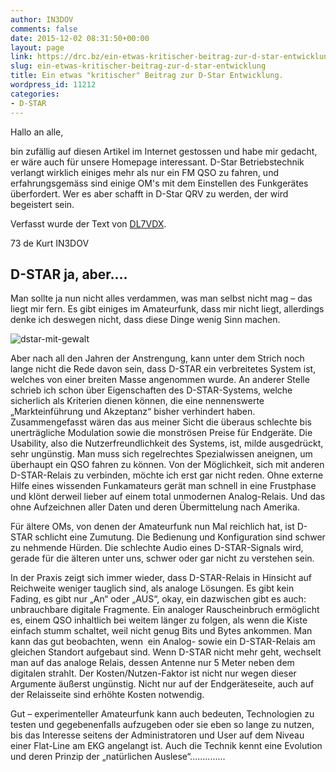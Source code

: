 ```yaml
---
author: IN3DOV
comments: false
date: 2015-12-02 08:31:50+00:00
layout: page
link: https://drc.bz/ein-etwas-kritischer-beitrag-zur-d-star-entwicklung/
slug: ein-etwas-kritischer-beitrag-zur-d-star-entwicklung
title: Ein etwas "kritischer" Beitrag zur D-Star Entwicklung.
wordpress_id: 11212
categories:
- D-STAR
---
```


Hallo an alle,


bin zufällig auf diesen Artikel im Internet gestossen und habe mir gedacht, er wäre auch für unsere Homepage interessant. D-Star Betriebstechnik verlangt wirklich einiges mehr als nur ein FM QSO zu fahren, und erfahrungsgemäss sind einige OM's mit dem Einstellen des Funkgerätes überfordert. Wer es aber schafft in D-Star QRV zu werden, der wird begeistert sein.

Verfasst wurde der Text von [DL7VDX](http://www.dl7vdx.com/rauschen-bald-dstar-linkstrecken-auf-kurzwelle/).

73 de Kurt IN3DOV




## D-STAR ja, aber….


Man sollte ja nun nicht alles verdammen, was man selbst nicht mag – das liegt mir fern. Es gibt einiges im Amateurfunk, dass mir nicht liegt, allerdings denke ich deswegen nicht, dass diese Dinge wenig Sinn machen.

![dstar-mit-gewalt](http://www.dl7vdx.com/wp-content/uploads/2013/02/dstar-mit-gewalt.jpg)

Aber nach all den Jahren der Anstrengung, kann unter dem Strich noch lange nicht die Rede davon sein, dass D-STAR ein verbreitetes System ist, welches von einer breiten Masse angenommen wurde. An anderer Stelle schrieb ich schon über Eigenschaften des D-STAR-Systems, welche sicherlich als Kriterien dienen können, die eine nennenswerte „Markteinführung und Akzeptanz“ bisher verhindert haben. Zusammengefasst wären das aus meiner Sicht die überaus schlechte bis unerträgliche Modulation sowie die monströsen Preise für Endgeräte. Die Usability, also die Nutzerfreundlichkeit des Systems, ist, milde ausgedrückt, sehr ungünstig. Man muss sich regelrechtes Spezialwissen aneignen, um überhaupt ein QSO fahren zu können. Von der Möglichkeit, sich mit anderen D-STAR-Relais zu verbinden, möchte ich erst gar nicht reden. Ohne externe Hilfe eines wissenden Funkamateurs gerät man schnell in eine Frustphase und klönt derweil lieber auf einem total unmodernen Analog-Relais. Und das ohne Aufzeichnen aller Daten und deren Übermittelung nach Amerika.

Für ältere OMs, von denen der Amateurfunk nun Mal reichlich hat, ist D-STAR schlicht eine Zumutung. Die Bedienung und Konfiguration sind schwer zu nehmende Hürden. Die schlechte Audio eines D-STAR-Signals wird, gerade für die älteren unter uns, schwer oder gar nicht zu verstehen sein.

In der Praxis zeigt sich immer wieder, dass D-STAR-Relais in Hinsicht auf Reichweite weniger tauglich sind, als analoge Lösungen. Es gibt kein Fading, es gibt nur „An“ oder „AUS“, okay, ein dazwischen gibt es auch: unbrauchbare digitale Fragmente. Ein analoger Rauscheinbruch ermöglicht es, einem QSO inhaltlich bei weitem länger zu folgen, als wenn die Kiste einfach stumm schaltet, weil nicht genug Bits und Bytes ankommen. Man kann das gut beobachten, wenn  ein Analog- sowie ein D-STAR-Relais am gleichen Standort aufgebaut sind. Wenn D-STAR nicht mehr geht, wechselt man auf das analoge Relais, dessen Antenne nur 5 Meter neben dem digitalen strahlt. Der Kosten/Nutzen-Faktor ist nicht nur wegen dieser Argumente äußerst ungünstig. Nicht nur auf der Endgeräteseite, auch auf der Relaisseite sind erhöhte Kosten notwendig.

Gut – experimenteller Amateurfunk kann auch bedeuten, Technologien zu testen und gegebenenfalls aufzugeben oder sie eben so lange zu nutzen, bis das Interesse seitens der Administratoren und User auf dem Niveau einer Flat-Line am EKG angelangt ist. Auch die Technik kennt eine Evolution und deren Prinzip der „natürlichen Auslese“..............
